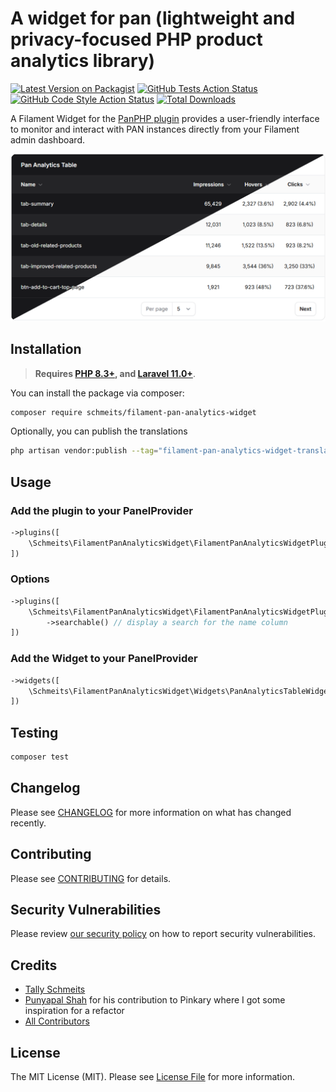 # A widget for pan (lightweight and privacy-focused PHP product analytics library)

[![Latest Version on Packagist](https://img.shields.io/packagist/v/schmeits/filament-pan-analytics-widget.svg?style=flat-square)](https://packagist.org/packages/schmeits/filament-pan-analytics-widget)
[![GitHub Tests Action Status](https://img.shields.io/github/actions/workflow/status/schmeits/filament-pan-analytics-widget/run-tests.yml?branch=main&label=tests&style=flat-square)](https://github.com/schmeits/filament-pan-analytics-widget/actions?query=workflow%3Arun-tests+branch%3Amain)
[![GitHub Code Style Action Status](https://img.shields.io/github/actions/workflow/status/schmeits/filament-pan-analytics-widget/fix-php-code-styling.yml?branch=main&label=code%20style&style=flat-square)](https://github.com/schmeits/filament-pan-analytics-widget/actions?query=workflow%3A"Fix+PHP+code+styling"+branch%3Amain)
[![Total Downloads](https://img.shields.io/packagist/dt/schmeits/filament-pan-analytics-widget.svg?style=flat-square)](https://packagist.org/packages/schmeits/filament-pan-analytics-widget)

A Filament Widget for the [PanPHP plugin](https://github.com/panphp/pan) provides a user-friendly interface to monitor and interact with PAN instances directly from your Filament admin dashboard.

![example-screenshot.png](https://github.com/schmeits/filament-pan-analytics-widget/raw/main/docs-assets/screenshots/pan-analytics-widget.png)

## Installation

> **Requires [PHP 8.3+](https://php.net/releases/), and [Laravel 11.0+](https://laravel.com)**.

You can install the package via composer:

```bash
composer require schmeits/filament-pan-analytics-widget
```

Optionally, you can publish the translations
```bash
php artisan vendor:publish --tag="filament-pan-analytics-widget-translations"
```

## Usage

### Add the plugin to your PanelProvider
```php
->plugins([
    \Schmeits\FilamentPanAnalyticsWidget\FilamentPanAnalyticsWidgetPlugin::make()
])
```
### Options
```php
->plugins([
    \Schmeits\FilamentPanAnalyticsWidget\FilamentPanAnalyticsWidgetPlugin::make()
        ->searchable() // display a search for the name column       
])
```

### Add the Widget to your PanelProvider
```php
->widgets([
    \Schmeits\FilamentPanAnalyticsWidget\Widgets\PanAnalyticsTableWidget::class, // <-- add this widget
])
```

## Testing

```bash
composer test
```

## Changelog

Please see [CHANGELOG](CHANGELOG.md) for more information on what has changed recently.

## Contributing

Please see [CONTRIBUTING](.github/CONTRIBUTING.md) for details.

## Security Vulnerabilities

Please review [our security policy](../../security/policy) on how to report security vulnerabilities.

## Credits

- [Tally Schmeits](https://github.com/schmeits)
- [Punyapal Shah](https://github.com/MrPunyapal) for his contribution to Pinkary where I got some inspiration for a refactor
- [All Contributors](../../contributors)

## License

The MIT License (MIT). Please see [License File](LICENSE.md) for more information.
